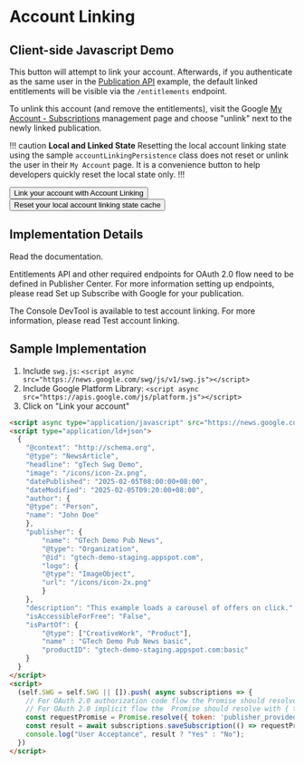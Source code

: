 <script async
  subscriptions-control="manual" 
  type="application/javascript"
  src="https://news.google.com/swg/js/v1/swg.js">
</script>

# Account Linking

## Client-side Javascript Demo

This button will attempt to link your account. Afterwards, if you authenticate 
as the same user in the [Publication API](/reference/publication-api) example,
the default linked entitlements will be visible via the `/entitlements` endpoint.

To unlink this account (and remove the entitlements), visit the Google
[My Account - Subscriptions](https://myaccount.google.com/subscriptions)
management page and choose "unlink" next to the newly linked publication.

!!! caution **Local and Linked State**
Resetting the local account linking state using the sample `accountLinkingPersistence`
class does not reset or unlink the user in their `My Account` page. It is a
convenience button to help developers quickly reset the local state only.
!!!

<button id="accountLink" class="btn btn-primary">Link your account with Account Linking</button>
<button id="accountLinkReset" class="btn btn-secondary">Reset your local account linking state cache</button>
<div id="output"></div>

## Implementation Details

Read the documentation.

Entitlements API and other required endpoints for OAuth 2.0 flow need to be defined in Publisher Center. For more information setting up endpoints, please read Set up Subscribe with Google for your publication.

The Console DevTool is available to test account linking. For more information, please read Test account linking.

## Sample Implementation

1. Include `swg.js`: `<script async src="https://news.google.com/swg/js/v1/swg.js"></script>`
1. Include Google Platform Library: `<script async src="https://apis.google.com/js/platform.js"></script>`
1. Click on "Link your account"

```html
<script async type="application/javascript" src="https://news.google.com/swg/js/v1/swg.js"></script>
<script type="application/ld+json">
  {
    "@context": "http://schema.org",
    "@type": "NewsArticle",
    "headline": "gTech Swg Demo",
    "image": "/icons/icon-2x.png",
    "datePublished": "2025-02-05T08:00:00+08:00",
    "dateModified": "2025-02-05T09:20:00+08:00",
    "author": {
    "@type": "Person",
    "name": "John Doe"
    },
    "publisher": {
        "name": "GTech Demo Pub News",
        "@type": "Organization",
        "@id": "gtech-demo-staging.appspot.com",
        "logo": {
        "@type": "ImageObject",
        "url": "/icons/icon-2x.png"
        }
    },
    "description": "This example loads a carousel of offers on click.",
    "isAccessibleForFree": "False",
    "isPartOf": {
        "@type": ["CreativeWork", "Product"],
        "name" : "GTech Demo Pub News basic",
        "productID": "gtech-demo-staging.appspot.com:basic"
    }
  }
</script>
<script>
  (self.SWG = self.SWG || []).push( async subscriptions => {
    // For OAuth 2.0 authorization code flow the Promise should resolve with { authCode: 'auth_code' }
    // For OAuth 2.0 implicit flow the  Promise should resolve with { token: 'entitlements_access_token' }
    const requestPromise = Promise.resolve({ token: 'publisher_provided_access_token' });
    const result = await subscriptions.saveSubscription(() => requestPromise);
    console.log("User Acceptance", result ? "Yes" : "No");
  })
</script>
```